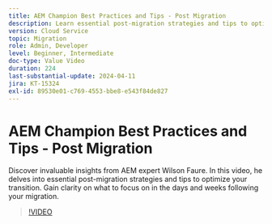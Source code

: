 ```yaml
---
title: AEM Champion Best Practices and Tips - Post Migration
description: Learn essential post-migration strategies and tips to optimize your transition to AEM as a Cloud Service.
version: Cloud Service
topic: Migration
role: Admin, Developer
level: Beginner, Intermediate
doc-type: Value Video
duration: 224
last-substantial-update: 2024-04-11
jira: KT-15324
exl-id: 89530e01-c769-4553-bbe8-e543f84de827
---
```

# AEM Champion Best Practices and Tips - Post Migration

Discover invaluable insights from AEM expert Wilson Faure. In this video, he delves into essential post-migration strategies and tips to optimize your transition. Gain clarity on what to focus on in the days and weeks following your migration.

>[!VIDEO](https://video.tv.adobe.com/v/3428309/?learn=on)
